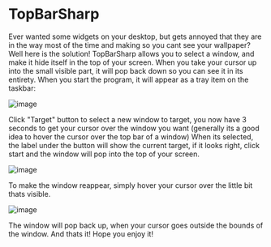 # TopBarSharp

Ever wanted some widgets on your desktop, but gets annoyed that they are in the way most of the time and making so you cant see your wallpaper?
Well here is the solution! TopBarSharp allows you to select a window, and make it hide itself in the top of your screen.
When you take your cursor up into the small visible part, it will pop back down so you can see it in its entirety.
When you start the program, it will appear as a tray item on the taskbar:

![image](https://github.com/kris701/TopBarSharp/assets/22596587/53e7c042-45ae-4ec1-abb4-3a82034bed23)

Click "Target" button to select a new window to target, you now have 3 seconds to get your cursor over the window you want (generally its a good idea to hover the cursor over the top bar of a window)
When its selected, the label under the button will show the current target, if it looks right, click start and the window will pop into the top of your screen.

![image](https://github.com/kris701/TopBarSharp/assets/22596587/edfb4362-e3d0-475e-b171-7041048e57e5)

To make the window reappear, simply hover your cursor over the little bit thats visible.

![image](https://github.com/kris701/TopBarSharp/assets/22596587/2c9e9687-f059-4a13-bbc1-56716c319a48)

The window will pop back up, when your cursor goes outside the bounds of the window.
And thats it! Hope you enjoy it!

